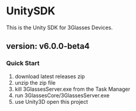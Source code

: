 # UnitySDK
This is the Unity SDK for 3Glasses Devices.

## version: v6.0.0-beta4

### Quick Start
  1. download latest releases zip
  2. unzip the zip file
  3. kill 3GlassesServer.exe from the Task Manager
  4. run 3GlassesCore/3GlassesServer.exe
  5. use Unity3D open this project
